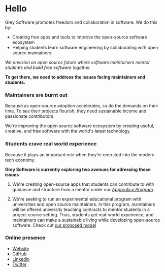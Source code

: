 # Hello

Grey Software promotes freedom and collaboration in software. We do this by:

- Creating free apps and tools to improve the open-source software ecosystem
- Helping students learn software engineering by collaborating with open source maintainers.

_We envision an open source future where software maintainers mentor students and build free software together._

**To get there, we need to address the issues facing maintainers and students.**

### Maintainers are burnt out

Because as open-source adoption accelerates, so do the demands on their time. To see their projects flourish, they need sustainable income and passionate contributors.

We're improving the open source software ecosystem by creating useful, creative, and free software with the world's latest technology.

### Students crave real world experience

Because it plays an important role when they’re recruited into the modern tech economy. 

**Grey Software is currently exploring two avenues for adressing these issues**

1. We're creating open-source apps that students can contribute to with guidance and structure from a mentor under our [_Apprentice Program_](https://github.com/grey-software/org/blob/master/ApprenticeProgram.md). 

2. We're seeking to run an experimental educational program with universities and open source maintainers. In this program, maintainers will be offered university teaching contracts to mentor students in a project course setting. Thus, students get real-world experience, and maintainers can make a sustainable living while developing open-source software. Check out [our proposed model](https://tiny.cc/gs-bm)

### Online presence

- [Website](https://www.grey.software/)
- [GitHub](https://github.com/grey-software/)
- [Linkedin](https://www.linkedin.com/company/grey-software/)
- [Twitter](https://twitter.com/grey_software)
